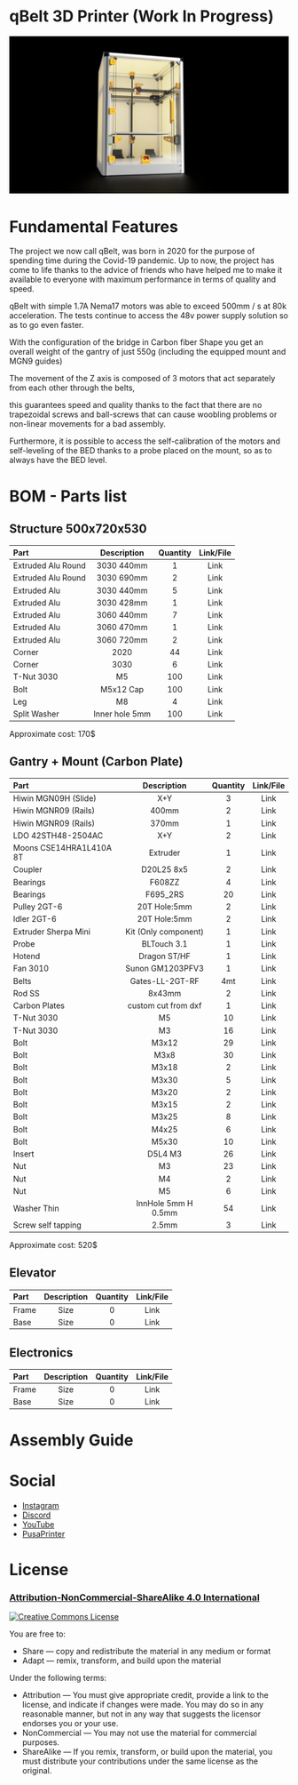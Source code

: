 # qBelt 3D Printer (Work In Progress)

![](IMG/qbelt.png)



# Fundamental Features

The project we now call qBelt, was born in 2020 for the purpose of spending time during the Covid-19 pandemic. 
Up to now, the project has come to life thanks to the advice of friends who have helped me to make it available to everyone with maximum performance in terms of quality and speed.

qBelt with simple 1.7A Nema17 motors was able to exceed 500mm / s at 80k acceleration. 
The tests continue to access the 48v power supply solution so as to go even faster.

With the configuration of the bridge in Carbon fiber Shape you get an overall weight of the gantry of just 550g (including the equipped mount and MGN9 guides)

The movement of the Z axis is composed of 3 motors that act separately from each other through the belts, 

this guarantees speed and quality thanks to the fact that there are no trapezoidal screws and ball-screws that can cause woobling problems or non-linear movements for a bad assembly. 

Furthermore, it is possible to access the self-calibration of the motors and self-leveling of the BED thanks to a probe placed on the mount, so as to always have the BED level.

# BOM - Parts list

## Structure 500x720x530

| Part  |      Description      | Quantity | Link/File | 
| :---         |     :---:      |     :---:     |  :---: |
| Extruded Alu Round   | 3030 440mm       | 1              |  Link  |
| Extruded Alu Round   | 3030 690mm       | 2              |  Link  |
| Extruded Alu         | 3030 440mm       | 5              |  Link  |
| Extruded Alu         | 3030 428mm       | 1              |  Link  |
| Extruded Alu         | 3060 440mm       | 7              |  Link  |
| Extruded Alu         | 3060 470mm       | 1              |  Link  |
| Extruded Alu         | 3060 720mm       | 2              |  Link  |
| Corner               | 2020             | 44             |  Link  |
| Corner               | 3030             | 6              |  Link  |
| T-Nut 3030           | M5               | 100            |  Link  |
| Bolt                 | M5x12 Cap        | 100            |  Link  |
| Leg                  | M8               | 4              |  Link  |
| Split Washer         | Inner hole 5mm   | 100            |  Link  |

Approximate cost: 170$

## Gantry + Mount (Carbon Plate)

| Part  |      Description      | Quantity | Link/File | 
| :---         |     :---:      |     :---:     |  :---: |
| Hiwin MGN09H (Slide)        | X+Y                     | 3              |  Link  |
| Hiwin MGNR09 (Rails)        | 400mm                   | 2              |  Link  |
| Hiwin MGNR09 (Rails)        | 370mm                   | 1              |  Link  |
| LDO 42STH48-2504AC          | X+Y                     | 2              |  Link  |
| Moons CSE14HRA1L410A 8T     | Extruder                | 1              |  Link  |
| Coupler                     | D20L25 8x5              | 2              |  Link  |
| Bearings                    | F608ZZ                  | 4              |  Link  |
| Bearings                    | F695_2RS                | 20             |  Link  |
| Pulley 2GT-6                | 20T Hole:5mm            | 2              |  Link  |
| Idler 2GT-6                 | 20T Hole:5mm            | 2              |  Link  |
| Extruder Sherpa Mini        | Kit (Only component)    | 1              |  Link  |
| Probe                       | BLTouch 3.1             | 1              |  Link  |
| Hotend                      | Dragon ST/HF            | 1              |  Link  |
| Fan 3010                    | Sunon GM1203PFV3        | 1              |  Link  |
| Belts                       | Gates-LL-2GT-RF         | 4mt            |  Link  |
| Rod SS                      | 8x43mm                  | 2              |  Link  |
| Carbon Plates               | custom cut from dxf     | 1              |  Link  |
| T-Nut 3030                  |  M5                     | 10             |  Link  |
| T-Nut 3030                  |  M3                     | 16             |  Link  |
| Bolt                        |  M3x12                  | 29             |  Link  |
| Bolt                        |  M3x8                   | 30             |  Link  |
| Bolt                        |  M3x18                  | 2              |  Link  |
| Bolt                        |  M3x30                  | 5              |  Link  |
| Bolt                        |  M3x20                  | 2              |  Link  |
| Bolt                        |  M3x15                  | 2              |  Link  |
| Bolt                        |  M3x25                  | 8              |  Link  |
| Bolt                        |  M4x25                  | 6              |  Link  |
| Bolt                        |  M5x30                  | 10             |  Link  |
| Insert                      |  D5L4 M3                | 26             |  Link  |
| Nut                         |  M3                     | 23             |  Link  |
| Nut                         |  M4                     | 2              |  Link  |
| Nut                         |  M5                     | 6              |  Link  |
| Washer Thin                 |  InnHole 5mm H 0.5mm    | 54             |  Link  |
| Screw self tapping          |  2.5mm                  | 3              |  Link  |

Approximate cost: 520$

## Elevator 

| Part  |      Description      | Quantity | Link/File | 
| :---         |     :---:      |     :---:     |  :---: |
| Frame   | Size          | 0             |  Link  |
| Base    | Size           | 0             |  Link  |

## Electronics

| Part  |      Description      | Quantity | Link/File | 
| :---         |     :---:      |     :---:     |  :---: |
| Frame   | Size          | 0             |  Link  |
| Base    | Size           | 0             |  Link  |

# Assembly Guide

# Social

- [Instagram](https://www.instagram.com/faq_t0tum/)
- [Discord](https://discord.gg/3S2ZAGSf)
- [YouTube](https://www.youtube.com/channel/UCHJ_528ZI0BcSU-QA8kIJlg)
- [PusaPrinter](https://www.prusaprinters.org/social/218145-faqtotum/about)


# License 
### [Attribution-NonCommercial-ShareAlike 4.0 International](http://creativecommons.org/licenses/by-nc-sa/4.0/)
<a rel="license" href="http://creativecommons.org/licenses/by-nc-sa/4.0/"><img alt="Creative Commons License" style="border-width:0" src="https://i.creativecommons.org/l/by-nc-sa/4.0/88x31.png" /></a><br />

You are free to:
- Share — copy and redistribute the material in any medium or format
- Adapt — remix, transform, and build upon the material

Under the following terms:
- Attribution — You must give appropriate credit, provide a link to the license, and indicate if changes were made. You may do so in any reasonable manner, but not in any way that suggests the licensor endorses you or your use.
- NonCommercial — You may not use the material for commercial purposes.
- ShareAlike — If you remix, transform, or build upon the material, you must distribute your contributions under the same license as the original.
